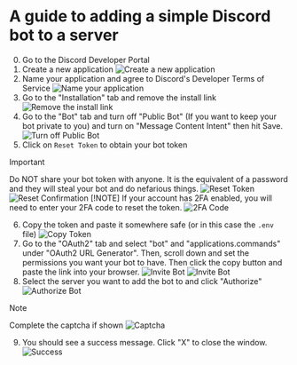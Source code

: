 # A guide to adding a simple Discord bot to a server
0. Go to the Discord Developer Portal
1. Create a new application
![Create a new application](/add-bot-readme/1-create-app-button.png)
2. Name your application and agree to Discord's Developer Terms of Service
![Name your application](/add-bot-readme/2-create-app-dialog.png)
3. Go to the "Installation" tab and remove the install link
![Remove the install link](/add-bot-readme/3-turn-off-install-link.png)
4. Go to the "Bot" tab and turn off "Public Bot" (If you want to keep your bot private to you) and turn on "Message Content Intent" then hit Save.
![Turn off Public Bot](/add-bot-readme/4-turn-off-public-and-turn-on-message-intent.png)
5. Click on `Reset Token` to obtain your bot token
> [!IMPORTANT]
> Do NOT share your bot token with anyone. It is the equivalent of a password and they will steal your bot and do nefarious things.
![Reset Token](/add-bot-readme/5-reset-to-obtain-token.png)
![Reset Confirmation](/add-bot-readme/5.1-reset-confirm.png)
> [!NOTE]
> If your account has 2FA enabled, you will need to enter your 2FA code to reset the token.
![2FA Code](/add-bot-readme/5.2-2fa-reset.png)
6. Copy the token and paste it somewhere safe (or in this case the `.env` file)
![Copy Token](/add-bot-readme/6-copy-token.png)
7. Go to the "OAuth2" tab and select "bot" and "applications.commands" under "OAuth2 URL Generator". Then, scroll down and set the permissions you want your bot to have. Then click the copy button and paste the link into your browser.
![Invite Bot](/add-bot-readme/7-application-scope.png)
![Invite Bot](/add-bot-readme/7.1-add-bot-link.png)
8. Select the server you want to add the bot to and click "Authorize"
![Authorize Bot](/add-bot-readme/8-select-server.png)
> [!NOTE]
> Complete the captcha if shown
![Captcha](/add-bot-readme/8.1-captcha.png)
9. You should see a success message. Click "X" to close the window.
![Success](/add-bot-readme/9-done.png)